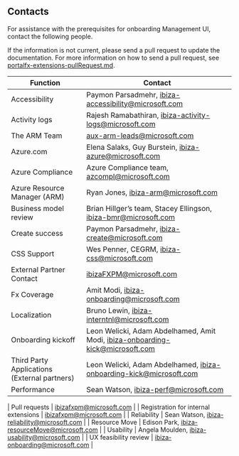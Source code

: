 ## Contacts

For assistance with the prerequisites for onboarding Management UI, contact the following people.  

If the information is not current, please send a pull request to update the documentation. For more information on how to send a pull request, see [portalfx-extensions-pullRequest.md](portalfx-extensions-pullRequest.md).

<!-- TODO: validate person names against links in portalfx-onboarding.md -->
<!-- TODO: do the individuals still need to be called out as stakeholders?  -->

| Function |	Contact |
--- | ---
| Accessibility	  | Paymon Parsadmehr, ibiza-accessibility@microsoft.com |
| Activity logs	  | Rajesh Ramabathiran, ibiza-activity-logs@microsoft.com |
| The ARM Team  | 	aux-arm-leads@microsoft.com |
| Azure.com	  | Elena Salaks,  Guy Burstein, ibiza-azure@microsoft.com |
| Azure Compliance  | 	Azure Compliance team, azcompl@microsoft.com  |
| Azure Resource Manager (ARM)  | Ryan Jones,  ibiza-arm@microsoft.com |
| Business model review | Brian Hillger’s team, Stacey Ellingson, ibiza-bmr@microsoft.com   |
| Create success  | 	Paymon Parsadmehr, ibiza-create@microsoft.com |
| CSS Support   | 	Wes Penner,  CEGRM, ibiza-css@microsoft.com  |
| External Partner Contact  | 	ibizaFXPM@microsoft.com |
| Fx Coverage 	  | Amit Modi, ibiza-onboarding@microsoft.com | 
| Localization   | 	Bruno Lewin, ibiza-interntnl@microsoft.com  |
| Onboarding kickoff  | Leon Welicki,  Adam Abdelhamed,  Amit Modi, ibiza-onboarding-kick@microsoft.com  |
| Third Party Applications (External partners)  | 	Leon Welicki, Adam Abdelhamed, ibiza-onboarding-kick@microsoft.com |
| Performance   | 	Sean Watson, ibiza-perf@microsoft.com |
<!-- TODO: Validate whether the following link is the correct one for sending pull requests to, when sending pull requests to the dev branch for new extensions. -->
| Pull requests | ibizafxpm@microsoft.com |
| Registration for internal extensions   | ibizafxpm@microsoft.com |
| Reliability  | 	Sean Watson, ibiza-reliability@microsoft.com |
| Resource Move  | 	Edison Park, ibiza-resourceMove@microsoft.com |
| Usability	  | Angela Moulden, ibiza-usability@microsoft.com |
| UX feasibility review | ibiza-onboarding@microsoft.com | 

